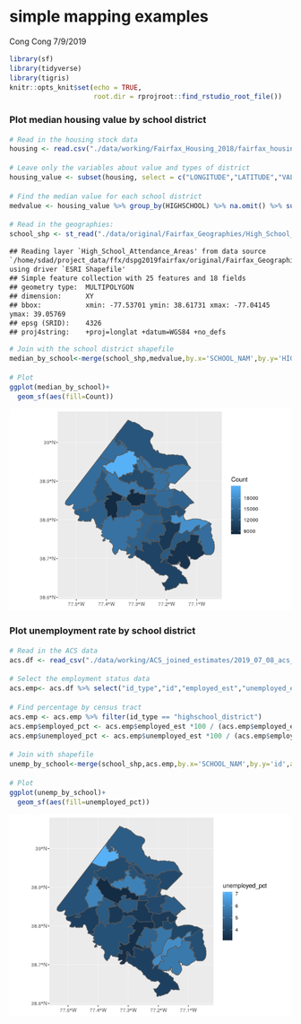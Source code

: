 simple mapping examples
================
Cong Cong
7/9/2019

``` r
library(sf)
library(tidyverse)
library(tigris)
knitr::opts_knit$set(echo = TRUE,
                     root.dir = rprojroot::find_rstudio_root_file())
```

### Plot median housing value by school district

``` r
# Read in the housing stock data
housing <- read.csv("./data/working/Fairfax_Housing_2018/fairfax_housing_2018_geo.csv")

# Leave only the variables about value and types of district
housing_value <- subset(housing, select = c("LONGITUDE","LATITUDE","VALUE_LAND", "VALUE_BUILDING", "VALUE_TOTAL", "GEOID", "DISTRICT", "HIGHSCHOOL"))

# Find the median value for each school district
medvalue <- housing_value %>% group_by(HIGHSCHOOL) %>% na.omit() %>% summarise(Median = median(VALUE_TOTAL), Count = n()) 

# Read in the geographies:
school_shp <- st_read("./data/original/Fairfax_Geographies/High_School_Attendance_Areas/High_School_Attendance_Areas.shp")
```

    ## Reading layer `High_School_Attendance_Areas' from data source `/home/sdad/project_data/ffx/dspg2019fairfax/original/Fairfax_Geographies/High_School_Attendance_Areas/High_School_Attendance_Areas.shp' using driver `ESRI Shapefile'
    ## Simple feature collection with 25 features and 18 fields
    ## geometry type:  MULTIPOLYGON
    ## dimension:      XY
    ## bbox:           xmin: -77.53701 ymin: 38.61731 xmax: -77.04145 ymax: 39.05769
    ## epsg (SRID):    4326
    ## proj4string:    +proj=longlat +datum=WGS84 +no_defs

``` r
# Join with the school district shapefile
median_by_school<-merge(school_shp,medvalue,by.x='SCHOOL_NAM',by.y='HIGHSCHOOL',all.x=TRUE)

# Plot
ggplot(median_by_school)+
  geom_sf(aes(fill=Count))
```

![](simple_mapping_examples_files/figure-markdown_github/unnamed-chunk-1-1.png)

### Plot unemployment rate by school district

``` r
# Read in the ACS data
acs.df <- read_csv("./data/working/ACS_joined_estimates/2019_07_08_acs_all_geography.csv")

# Select the employment status data
acs.emp<- acs.df %>% select("id_type","id","employed_est","unemployed_est")

# Find percentage by census tract
acs.emp <- acs.emp %>% filter(id_type == "highschool_district") 
acs.emp$employed_pct <- acs.emp$employed_est *100 / (acs.emp$employed_est + acs.emp$unemployed_est)
acs.emp$unemployed_pct <- acs.emp$unemployed_est *100 / (acs.emp$employed_est + acs.emp$unemployed_est)

# Join with shapefile
unemp_by_school<-merge(school_shp,acs.emp,by.x='SCHOOL_NAM',by.y='id',all.x=TRUE)

# Plot
ggplot(unemp_by_school)+
  geom_sf(aes(fill=unemployed_pct))
```

![](simple_mapping_examples_files/figure-markdown_github/unnamed-chunk-2-1.png)
